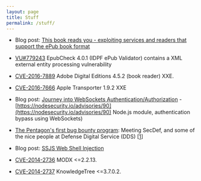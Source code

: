 ```yaml
---
layout: page
title: Stuff 
permalink: /stuff/
---
```


* Blog post: [This book reads you - exploiting services and readers that support the ePub book format](/epub/2017/01/25/This-book-reads-you.html)

* [VU#779243](https://www.kb.cert.org/vuls/id/779243) EpubCheck 4.0.1 (IDPF ePub Validator) contains a XML external entity processing vulnerability 

* [CVE-2016-7889](https://helpx.adobe.com/security/products/Digital-Editions/apsb16-45.html) Adobe Digital Editions 4.5.2 (book reader) XXE.

* [CVE-2016-7666](https://support.apple.com/en-us/HT207432) Apple Transporter 1.9.2 XXE

* Blog post: [Journey into WebSockets Authentication/Authorization](https://stratumsecurity.ghost.io/2016/06/13/websockets-auth/) -  
[https://nodesecurity.io/advisories/90](https://nodesecurity.io/advisories/90) Node.js module, authentication bypass using WebSockets)

* [The Pentagon's first bug bounty program](https://medium.com/@SecDef/the-pentagons-first-bug-bounty-exceeded-all-expectations-a5a44faa4d81): Meeting SecDef, and some of the nice people at Defense Digital Service (DDS)
[[1](/assets/dds.png)]

* Blog post: [SSJS Web Shell Injection](/node/2015/01/31/SSJS-webshell-injection.html)

* [CVE-2014-2736](https://web.nvd.nist.gov/view/vuln/detail?vulnId=CVE-2014-2736) MODX <=2.2.13.

* [CVE-2014-2737](https://web.nvd.nist.gov/view/vuln/detail?vulnId=CVE-2014-2737) KnowledgeTree <=3.7.0.2.